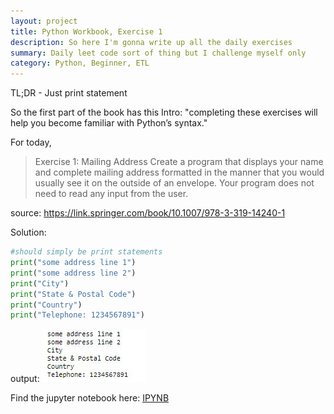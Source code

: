 ```yaml
---
layout: project
title: Python Workbook, Exercise 1
description: So here I'm gonna write up all the daily exercises
summary: Daily leet code sort of thing but I challenge myself only
category: Python, Beginner, ETL
---
```


TL;DR - Just print statement


So the first part of the book has this Intro:
"completing these exercises will help you become
familiar with Python’s syntax."



For today,

> Exercise 1: Mailing Address 
> Create a program that displays your name and complete mailing address formatted in
> the manner that you would usually see it on the outside of an envelope. Your program
> does not need to read any input from the user.

source: https://link.springer.com/book/10.1007/978-3-319-14240-1


Solution:

```python
#should simply be print statements
print("some address line 1")
print("some address line 2")
print("City")
print("State & Postal Code")
print("Country")
print("Telephone: 1234567891")

```
output: 
![image](https://github.com/asoliyarohit/python-workbook-exercises/blob/7af0cc45ccd2950249f35fa35c050ff41bf81818/exercise%201/Output1.JPG?raw=true)




Find the jupyter notebook here: [IPYNB](https://github.com/asoliyarohit/python-workbook-exercises/blob/7af0cc45ccd2950249f35fa35c050ff41bf81818/exercise%201/Exercise1.ipynb)